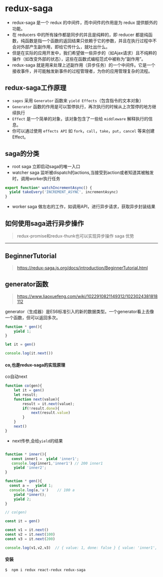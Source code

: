 # redux-saga

- redux-saga 是一个 redux 的中间件，而中间件的作用是为 redux 提供额外的功能。
- 在 reducers 中的所有操作都是同步的并且是纯粹的，即 reducer 都是纯函数，纯函数是指一个函数的返回结果只依赖于它的参数，并且在执行过程中不会对外部产生副作用，即给它传什么，就吐出什么。
- 但是在实际的应用开发中，我们希望做一些异步的（如Ajax请求）且不纯粹的操作（如改变外部的状态），这些在函数式编程范式中被称为“副作用”。
- redux-saga 就是用来处理上述副作用（异步任务）的一个中间件。它是一个接收事件，并可能触发新事件的过程管理者，为你的应用管理复杂的流程。

## redux-saga工作原理

 - `sages` 采用 `Generator` 函数来 `yield Effects`（包含指令的文本对象）
 - `Generator` 函数的作用是可以暂停执行，再次执行的时候从上次暂停的地方继续执行
 - `Effect` 是一个简单的对象，该对象包含了一些给 `middleware` 解释执行的信息。
 - 你可以通过使用 `effects API` 如 `fork`，`call`，`take`，`put`，`cancel` 等来创建 Effect。

## saga的分类

 - root saga 立即启动saga的唯一入口
 - watcher saga 监听被dispatch的actions,当接受到action或者知道其被触发时，调用worker执行任务

```js
export function* watchIncrementAsync() {
  yield takeEvery('INCREMENT_ASYNC', incrementAsync)
}
```

 - worker saga 做左右的工作，如调用API，进行异步请求，获取异步封装结果

## 如何使用saga进行异步操作

> redux-promise和redux-thunk也可以实现异步操作
> saga 优势

--------

## BeginnerTutorial

> https://redux-saga.js.org/docs/introduction/BeginnerTutorial.html

## generator函数

> https://www.liaoxuefeng.com/wiki/1022910821149312/1023024381818112

generator（生成器）是ES6标准引入的新的数据类型。一个generator看上去像一个函数，但可以返回多次。

```js
function * gen(){
    yield 1;
}

let it = gen()

console.log(it.next())

```

#### co,也是redux-saga的实现原理

co自动next

```js
function co(gen){
    let it = gen()
    let result;
    function next(value){
        result = it.next(value);
        if(!result.done){
            next(result.value)
        }
    }
    next()
}
```


* next传参,会给`yield`的结果

```js

function * inner(){
   const inner1 =  yield 'inner1';
   console.log(inner1,'inner1') // 200 inner1
    yield 'inner2';
}

function * gen(){
  const a =   yield 1;
  console.log(a,'a')    // 100 a
    yield *inner();
    yield 2;
}

// co(gen)

const it = gen()

const v1 = it.next()
const v2 = it.next(100)
const v3 = it.next(200)

console.log(v1,v2,v3)  // { value: 1, done: false } { value: 'inner1', done: false } { value: 'inner2', done: false }

```




#### 安装

`$  npm i redux react-redux redux-saga`